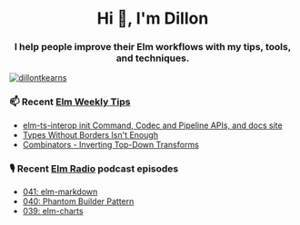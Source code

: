 <h1 align="center">Hi 👋, I'm Dillon</h1>
<h3 align="center">I help people improve their Elm workflows with my tips, tools, and techniques.</h3>


<p align="left"> <a href="https://twitter.com/dillontkearns" target="blank"><img src="https://img.shields.io/twitter/follow/dillontkearns" alt="dillontkearns" /></a> </p>


### 📫 Recent [Elm Weekly Tips](https://incrementalelm.com/tips)
<!-- BLOG-POST-LIST:START -->
- [elm-ts-interop init Command, Codec and Pipeline APIs, and docs site](https://incrementalelm.com/elm-ts-interop-improvements)
- [Types Without Borders Isn't Enough](https://incrementalelm.com/types-without-borders-isnt-enough)
- [Combinators - Inverting Top-Down Transforms](https://incrementalelm.com/combinators)
<!-- BLOG-POST-LIST:END -->

### 🎙 Recent [Elm Radio](https://elm-radio.com/) podcast episodes
<!-- ELM-RADIO-LIST:START -->
- [041: elm-markdown](https://elm-radio.com/episode/elm-markdown)
- [040: Phantom Builder Pattern](https://elm-radio.com/episode/phantom-builder)
- [039: elm-charts](https://elm-radio.com/episode/elm-charts)
<!-- ELM-RADIO-LIST:END -->
